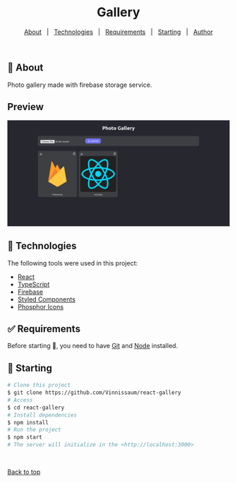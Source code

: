 <h1 align="center">Gallery</h1>

<p align="center">
  <a href="#dart-about">About</a> &#xa0; | &#xa0;
  <a href="#rocket-technologies">Technologies</a> &#xa0; | &#xa0;
  <a href="#white_check_mark-requirements">Requirements</a> &#xa0; | &#xa0;
  <a href="#checkered_flag-starting">Starting</a> &#xa0; | &#xa0;
  <a href="https://github.com/Vinnissaum" target="_blank">Author</a>
</p>

<br>

## :dart: About

Photo gallery made with firebase storage service.

## Preview

<img src='./src/assets/images/example.png'/>

## :rocket: Technologies

The following tools were used in this project:

- [React](https://pt-br.reactjs.org/)
- [TypeScript](https://www.typescriptlang.org/)
- [Firebase](https://console.firebase.google.com/)
- [Styled Components](https://styled-components.com/)
- [Phosphor Icons](https://phosphoricons.com/)

## :white_check_mark: Requirements

Before starting :checkered_flag:, you need to have [Git](https://git-scm.com) and [Node](https://nodejs.org/en/) installed.

## :checkered_flag: Starting

```bash
# Clone this project
$ git clone https://github.com/Vinnissaum/react-gallery
# Access
$ cd react-gallery
# Install dependencies
$ npm install
# Run the project
$ npm start
# The server will initialize in the <http://localhost:3000>
```

&#xa0;

<a href="#top">Back to top</a>